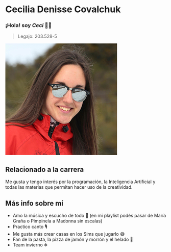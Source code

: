 # Cecilia Denisse Covalchuk

### ¡Hola! soy *Ceci* 👋🏻
> Legajo: 203.528-5

![Foto Cecilia Covalchuk (la típica en la que salís bien y usas en todos lados)](Ceci.jpg)

## Relacionado a la carrera
Me gusta y tengo interés por la programación, la Inteligencia Artificial y todas las materias que permitan hacer uso de la creatividad.  

## Más info sobre mí
- Amo la música y escucho de todo 🎵 (en mi playlist podés pasar de María Graña o Pimpinela a Madonna sin escalas)
- Practico canto 🎙
- Me gusta más crear casas en los Sims que jugarlo 😅
- Fan de la pasta, la pizza de jamón y morrón y el helado 🍨
- Team invierno ❄
